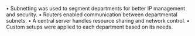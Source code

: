 • Subnetting was used to segment departments for better IP management and security.
• Routers enabled communication between departmental subnets.
• A central server handles resource sharing and network control.
• Custom setups were applied to each department based on its needs.
